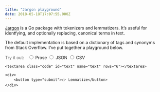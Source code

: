 ```yaml
---
title: "Jargon playground"
date: 2018-05-18T17:07:55.000Z
---
```


[Jargon](https://github.com/clipperhouse/jargon) is a Go package with tokenizers and lemmatizers. It’s useful for identfying, and optionally replacing, canonical terms in text.

The default implementation is based on a dictionary of tags and synonyms from Stack Overflow. I’ve put together a playground below.

<style type="text/css">
    #result, #examples {
        display:none;
        margin-top: 12px;
    }
    .hint {
        color: #666;
        padding-right: 8px;
    }
    span.lemma {
        background-color: #ffffcc;
        padding: 3px;
    }
    button {
        width: auto;
    }
</style>

<form action="https://jargon-demo.appspot.com/jargon" method="POST" id="text-form">
    <span class="hint">
        Try it out:
    </span>
    <label for="prose">
        <input type="radio" id="prose" name="format" value="prose">
        Prose
    </label>
    <label for="json">
        <input type="radio" id="json" name="format" value="json">
        JSON
    </label>        
    <label for="csv">
        <input type="radio" id="csv" name="format" value="csv">
        CSV
    </label>

    <textarea class="code" id="text" name="text" rows="6"></textarea>

    <div>
        <button type="submit">👉 Lemmatize</button>
    </div>
</form>

<div id="result" class="pre code">
</div>

<div id="examples">
    <div id="prose">
We can lemmatize some plain prose, perhaps a job listing.

We are looking for experienced Rails developers, with experience in HTML 5 and T-SQL.

Experience with ObjC and React Native is a plus.
    </div>
    <div id="csv">
Name,Skills,Years
Jane Doe,"c sharp, ecma script",6
Foo Bar,"aspnet mvc R NodeJS", 7.5
    </div>
    <div id="json">
{
    "product": {
        "name": "Microsoft Access",
    },
    "product": {
        "name": "X Code",
    }
}
    </div>
</div>

<script src="https://code.jquery.com/jquery-3.3.1.min.js"></script>

<script type="text/javascript" defer>
    (function () {
        // Intercept the submit to use ajax
        $(document).on("submit", "#text-form", function (e) {
            var url = this.action;
            var data = $(this).serialize();
            $.ajax({
                type: "POST",
                url: url,             
                crossDomain: false,
                data: data,
                success: update
            });
            e.preventDefault();
        });

        function update(html) {
            $("#result").html(html);
            if (html) {
                $("#result").show();
            } else {
                $("#result").hide();
            }
        }

        $(document).on("change", "input[name='format']", function (e) {
            var id = this.id;
            var example = $("#examples").find('#' + id);
            var text = example.text().trim();
            $("form #text").val(text).focus();
            $("#result").html('').hide();
        });

        $("input#prose").click();
    })();
</script>